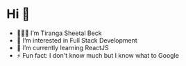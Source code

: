 # Hi 👋

- 👱🏽‍♂️ I’m Tiranga Sheetal Beck
- 👀 I’m interested in Full Stack Development
- 🌱 I’m currently learning ReactJS
- ⚡  Fun fact: I don't know much but I know what to Google

<!---
beckkk01/beckkk01 is a ✨ special ✨ repository because its `README.md` (this file) appears on your GitHub profile.
You can click the Preview link to take a look at your changes.
--->
